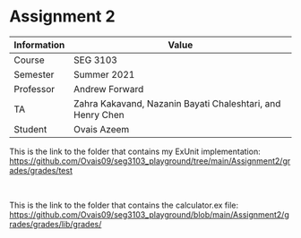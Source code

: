 # Assignment 2

| Information | Value                                                      |
| ----------- | ---------------------------------------------------------- |
| Course      | SEG 3103                                                   |
| Semester    | Summer 2021                                                |
| Professor   | Andrew Forward                                             |
| TA          | Zahra Kakavand, Nazanin Bayati Chaleshtari, and Henry Chen |
| Student     | Ovais Azeem                                                |

This is the link to the folder that contains my ExUnit implementation: https://github.com/Ovais09/seg3103_playground/tree/main/Assignment2/grades/grades/test

<br>

This is the link to the folder that contains the calculator.ex file: https://github.com/Ovais09/seg3103_playground/blob/main/Assignment2/grades/grades/lib/grades/
